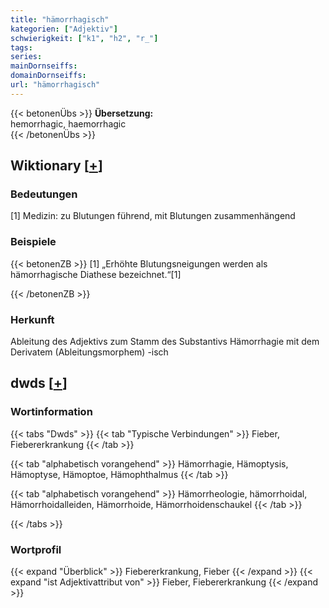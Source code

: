 ```yaml
---
title: "hämorrhagisch"
kategorien: ["Adjektiv"]
schwierigkeit: ["k1", "h2", "r_"]
tags:
series:
mainDornseiffs:
domainDornseiffs:
url: "hämorrhagisch"
---
```


{{< betonenÜbs >}}
**Übersetzung:**  
hemorrhagic, haemorrhagic  
{{< /betonenÜbs >}}

## Wiktionary [[+](https://de.wiktionary.org/wiki/hämorrhagisch)]

### Bedeutungen
[1] Medizin: zu Blutungen führend, mit Blutungen zusammenhängend  

### Beispiele
{{< betonenZB >}}
[1] „Erhöhte Blutungsneigungen werden als hämorrhagische Diathese bezeichnet.“[1]  

{{< /betonenZB >}}
### Herkunft
Ableitung des Adjektivs zum Stamm des Substantivs Hämorrhagie mit dem Derivatem (Ableitungsmorphem) -isch  



## dwds [[+](https://www.dwds.de/wb/hämorrhagisch)]

### Wortinformation
{{< tabs "Dwds" >}}
{{< tab "Typische Verbindungen" >}}
Fieber, Fiebererkrankung
{{< /tab >}}

{{< tab "alphabetisch vorangehend" >}}
Hämorrhagie, Hämoptysis, Hämoptyse, Hämoptoe, Hämophthalmus
{{< /tab >}}

{{< tab "alphabetisch vorangehend" >}}
Hämorrheologie, hämorrhoidal, Hämorrhoidalleiden, Hämorrhoide, Hämorrhoidenschaukel
{{< /tab >}}

{{< /tabs >}}

### Wortprofil
{{< expand "Überblick" >}} Fiebererkrankung, Fieber {{< /expand >}}
{{< expand "ist Adjektivattribut von" >}} Fieber, Fiebererkrankung {{< /expand >}}

